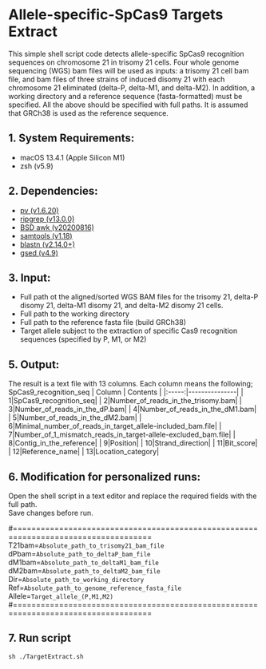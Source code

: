 # Allele-specific-SpCas9 Targets Extract

This simple shell script code detects allele-specific SpCas9 recognition sequences on chromosome 21 in trisomy 21 cells. Four whole genome sequencing (WGS) bam files will be used as inputs: a trisomy 21 cell bam file, and bam files of three strains of induced disomy 21 with each chromosome 21 eliminated (delta-P, delta-M1, and delta-M2). In addition, a working directory and a reference sequence (fasta-formatted) must be specified. All the above should be specified with full paths. It is assumed that GRCh38 is used as the reference sequence. 

## 1.	System Requirements:
 - macOS 13.4.1 (Apple Silicon M1)
 - zsh (v5.9)

## 2.	Dependencies:
- [pv (v1.6.20)](http://www.ivarch.com/programs/pv.shtml)
- [ripgrep (v13.0.0)](https://github.com/BurntSushi/ripgrep)
- [BSD awk (v20200816)](https://www.freebsd.org)
- [samtools (v1.18)](https://github.com/samtools/)
- [blastn (v2.14.0+)](https://ftp.ncbi.nlm.nih.gov/blast/executables/blast+/LATEST/)
- [gsed (v4.9)](https://formulae.brew.sh/formula/gnu-sed)

## 3.	Input:

- Full path ot the aligned/sorted WGS BAM files for the trisomy 21, delta-P disomy 21, delta-M1 disomy 21, and delta-M2 disomy 21 cells.
- Full path to the working directory
- Full path to the reference fasta file (build GRCh38)
- Target allele subject to the extraction of specific Cas9 recognition sequences (specified by P, M1, or M2)


## 5.	Output: 
The result is a text file with 13 columns. Each column means the following; SpCas9_recognition_seq
| Column | Contents |
|:-----:|---------------|
|     1|SpCas9_recognition_seq|
|     2|Number_of_reads_in_the_trisomy.bam|
|     3|Number_of_reads_in_the_dP.bam|
|     4|Number_of_reads_in_the_dM1.bam|
|     5|Number_of_reads_in_the_dM2.bam|
|     6|Minimal_number_of_reads_in_target_allele-included_bam.file|
|     7|Number_of_1_mismatch_reads_in_target-allele-excluded_bam.file|
|     8|Contig_in_the_reference|
|     9|Position|
|     10|Strand_direction|
|     11|Bit_score|
|     12|Reference_name|
|     13|Location_category|



## 6. Modification for personalized runs:
Open the shell script in a text editor and replace the required fields with the full path.  
Save changes before run.
 

#====================================================================================  
T21bam=`Absolute_path_to_trisomy21_bam_file`  
dPbam=`Absolute_path_to_deltaP_bam_file`  
dM1bam=`Absolute_path_to_deltaM1_bam_file`  
dM2bam=`Absolute_path_to_deltaM2_bam_file`  
Dir=`Absolute_path_to_working_directory`  
Ref=`Absolute_path_to_genome_reference_fasta_file`  
Allele=`Target_allele_(P,M1,M2)`  
#====================================================================================  


## 7.	Run script
```
sh ./TargetExtract.sh
```

